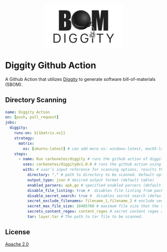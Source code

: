 <p align="center">
<img src="assets/diggity-black.png" style="display: block; margin-left: auto; margin-right: auto; width: 50%;">
</p>

# Diggity Github Action
A Github Action that utilizes [Diggity](https://github.com/carbonetes/diggity#readme) to generate software bill-of-materials (SBOM).
## Directory Scanning

```yaml
name: Diggity Action
on: [push, pull_request]
jobs:
  diggity:
    runs-on: ${{matrix.os}}
    strategy:
      matrix:
        os: [ubuntu-latest] # can add more os: windows-latest, macOS-latest
    steps:
      - name: Run carbonetes/diggity # runs the github action of diggity
        uses: carbonetes/diggity@v1.0.0 # runs the github action using this version
        with: # user’s input reference for scanning options, results that diggity-action supported.
          directory: "." # path to directory to be scanned. Default option for scanning.
          output_type: json # desired output format (default table)
          enabled_parsers: apk,go # specified enabled parsers (default all)
          disable_file_listing: true #  disables file listing from package metadata (default false).
          disable_secret_search: true #  disables secret search (default false).
          secret_exclude_filenames: filename_1,filename_2 # exclude secret searching for each specified filenames.
          secret_max_file_size: 10485760 # maximum file size that the secret will search (default 10485760).
          secrets_content_regex: content_regex # secret content regex are searched within files that matches the provided regular expression.
          tar: layer.tar # The path to tar file to be scanned.

```

## License

[Apache 2.0](https://choosealicense.com/licenses/apache-2.0/)